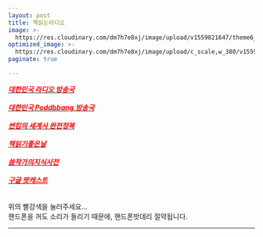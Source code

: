 ```yaml
---
layout: post
title: 책읽는라디오
image: >-
  https://res.cloudinary.com/dm7h7e8xj/image/upload/v1559821647/theme6_qeeojf.jpg
optimized_image: >-
  https://res.cloudinary.com/dm7h7e8xj/image/upload/c_scale,w_380/v1559821647/theme6_qeeojf.jpg
paginate: true

---
```


 [<span style="color:red">***대한민국 라디오 방송국***</span>](https://www.radio-korea.com/)<br> <br> 
 [<span style="color:red">***대한민국 Poddbbang 방송국***</span>](https://www.podbbang.com/channel-categories)<br> <br> 
 [<span style="color:red">***썬킴의 세계사 완전정복***</span>](https://art19.com/shows/worldhistory)<br> <br> 
 [<span style="color:red">***책읽기좋은날***</span>](https://art19.com/shows/readinggoodday)<br> <br> 
 [<span style="color:red">***쏨작가의지식사전***</span>](https://www.youtube.com/c/%EC%8F%A8%EC%9E%91%EA%B0%80%EC%9D%98%EC%A7%80%EC%8B%9D%EC%82%AC%EC%A0%84)<br> <br>
 [<span style="color:red">***구글 팟캐스트***</span>](https://podcasts.google.com/?hl=ko)<br> <br> 
<br>
위의 빨강색을 눌러주세요...<br>
핸드폰을 꺼도 소리가 들리기 때문에, 핸드폰밧데리 절약됩니다.<br>

---

